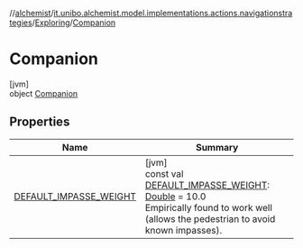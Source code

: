 //[alchemist](../../../../index.md)/[it.unibo.alchemist.model.implementations.actions.navigationstrategies](../../index.md)/[Exploring](../index.md)/[Companion](index.md)

# Companion

[jvm]\
object [Companion](index.md)

## Properties

| Name | Summary |
|---|---|
| [DEFAULT_IMPASSE_WEIGHT](-d-e-f-a-u-l-t_-i-m-p-a-s-s-e_-w-e-i-g-h-t.md) | [jvm]<br>const val [DEFAULT_IMPASSE_WEIGHT](-d-e-f-a-u-l-t_-i-m-p-a-s-s-e_-w-e-i-g-h-t.md): [Double](https://kotlinlang.org/api/latest/jvm/stdlib/kotlin/-double/index.html) = 10.0<br>Empirically found to work well (allows the pedestrian to avoid known impasses). |
